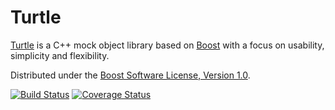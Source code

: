 # Turtle

[Turtle](http://turtle.sourceforge.net) is a C++ mock object library based on [Boost](http://www.boost.org) with a focus on usability, simplicity and flexibility.

Distributed under the [Boost Software License, Version 1.0](http://boost.org/LICENSE_1_0.txt).

[![Build Status](https://travis-ci.org/mat007/turtle.svg)](https://travis-ci.org/mat007/turtle)
[![Coverage Status](https://coveralls.io/repos/mat007/turtle/badge.png)](https://coveralls.io/r/mat007/turtle)

